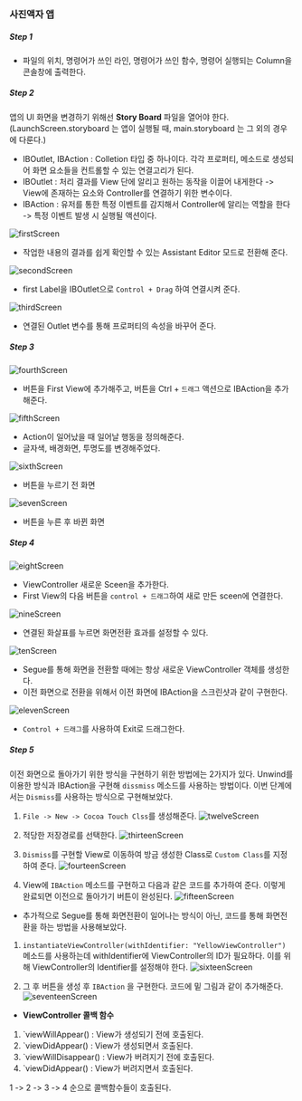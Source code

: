 ### 사진액자 앱

##### **Step 1** 

* 파일의 위치,  명령어가 쓰인 라인, 명령어가 쓰인 함수, 명령어 실행되는 Column을 콘솔창에 출력한다.


##### **Step 2** 

 앱의 UI 화면을 변경하기 위해선 **Story Board** 파일을 열어야 한다. (LaunchScreen.storyboard 는 앱이 실행될 때, main.storyboard 는 그 외의 경우에 다룬다.)
 * IBOutlet, IBAction : Colletion 타입 중 하나이다. 각각 프로퍼티, 메소드로 생성되어 화면 요소들을 컨트롤할 수 있는 연결고리가 된다.
 * IBOutlet : 처리 결과를 View 단에 알리고 원하는 동작을 이끌어 내게한다 -> View에 존재하는 요소와 Controller를 연결하기 위한 변수이다.
 * IBAction : 유저를 통한 특정 이벤트를 감지해서 Controller에 알리는 역할을 한다 -> 특정 이벤트 발생 시 실행될 액션이다.
 
 ![firstScreen](./1.png)
 
* 작업한 내용의 결과를 쉽게 확인할 수 있는 Assistant Editor 모드로 전환해 준다.

![secondScreen](./2.png)

* first Label을 IBOutlet으로 `Control + Drag` 하여 연결시켜 준다.

![thirdScreen](./3.png)

* 연결된 Outlet 변수를 통해 프로퍼티의 속성을 바꾸어 준다.


##### **Step 3**

![fourthScreen](./4.png)

* 버튼을 First View에 추가해주고, 버튼을 Ctrl + `드래그` 액션으로 IBAction을 추가해준다.

![fifthScreen](./5.png)

* Action이 일어났을 때 일어날 행동을 정의해준다.
* 글자색, 배경화면, 투명도를 변경해주었다.

![sixthScreen](./6.png)

* 버튼을 누르기 전 화면

![sevenScreen](./7.png)

* 버튼을 누른 후 바뀐 화면

##### **Step 4**

![eightScreen](./8.png)

* ViewController 새로운 Sceen을 추가한다.
* First View의 다음 버튼을 `control + 드래그`하여 새로 만든 sceen에 연결한다.

![nineScreen](./9.png)

* 연결된 화살표를 누르면 화면전환 효과를 설정할 수 있다.

![tenScreen](./11.png)

* Segue를 통해 화면을 전환할 때에는 항상 새로운 ViewController 객체를 생성한다.
* 이전 화면으로 전환을 위해서 이전 화면에 IBAction을 스크린샷과 같이 구현한다.

![elevenScreen](./10.png)

* `Control + 드래그`를 사용하여 Exit로 드래그한다.


##### **Step 5**

 이전 화면으로 돌아가기 위한 방식을 구현하기 위한 방법에는 2가지가 있다. Unwind를 이용한 방식과 IBAction을 구현해 `dissmiss` 메소드를 사용하는 방법이다.
 이번 단계에서는 `Dismiss`를 사용하는 방식으로 구현해보았다.
 
 1. `File -> New -> Cocoa Touch Clss`를 생성해준다.
 ![twelveScreen](./12.png)
 
 2. 적당한 저장경로를 선택한다.
 ![thirteenScreen](./13.png)
 
 3. `Dismiss`를 구현할 View로 이동하여 방금 생성한 Class로 `Custom Class`를 지정하여 준다.
 ![fourteenScreen](./14.png)
 
 4. View에 `IBAction` 메소드를 구현하고 다음과 같은 코드를 추가하여 준다. 이렇게 완료되면 이전으로 돌아가기 버튼이 완성된다.
 ![fifteenScreen](./15.png)
 
 
 * 추가적으로 Segue를 통해 화면전환이 일어나는 방식이 아닌, 코드를 통해 화면전환을 하는 방법을 사용해보았다.
 
 1. `instantiateViewController(withIdentifier: "YellowViewController")` 메소드를 사용하는데 withIdentifier에 ViewController의 ID가 필요하다. 이를 위해 ViewController의 Identifier를 설정해야 한다.
 ![sixteenScreen](./16.png)
 
 2. 그 후 버튼을 생성 후 `IBAction` 을 구현한다. 코드에 밑 그림과 같이 추가해준다.
 ![seventeenScreen](./17.png)
 
 * **ViewController 콜백 함수**
 1. `viewWillAppear() : View가 생성되기 전에 호출된다.
 2. `viewDidAppear() : View가 생성되면서 호출된다.
 3. `viewWillDisappear() : View가 버려지기 전에 호출된다.
 4. `viewDidAppear() : View가 버려지면서 호출된다.
 
 1 -> 2 -> 3 -> 4 순으로 콜백함수들이 호출된다.
 
